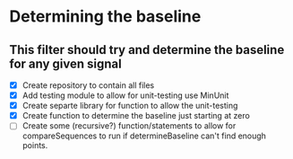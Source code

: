 Determining the baseline
========================

This filter should try and determine the baseline for any given signal
----------------------------------------------------------------------

- [x] Create repository to contain all files
- [x] Add testing module to allow for unit-testing use MinUnit
- [x] Create separte library for function to allow the unit-testing
- [x] Create function to determine the baseline just starting at zero
- [ ] Create some (recursive?) function/statements to allow for
      compareSequences to run if determineBaseline can't find enough points.

